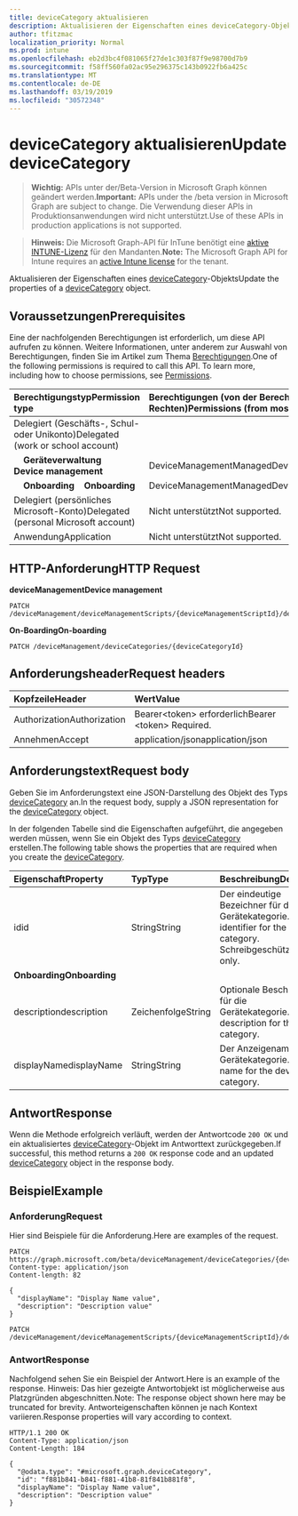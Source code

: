 ```yaml
---
title: deviceCategory aktualisieren
description: Aktualisieren der Eigenschaften eines deviceCategory-Objekts
author: tfitzmac
localization_priority: Normal
ms.prod: intune
ms.openlocfilehash: eb2d3bc4f081065f27de1c303f87f9e98700d7b9
ms.sourcegitcommit: f58ff560fa02ac95e296375c143b0922fb6a425c
ms.translationtype: MT
ms.contentlocale: de-DE
ms.lasthandoff: 03/19/2019
ms.locfileid: "30572348"
---
```

# <a name="update-devicecategory"></a><span data-ttu-id="e3099-103">deviceCategory aktualisieren</span><span class="sxs-lookup"><span data-stu-id="e3099-103">Update deviceCategory</span></span>

> <span data-ttu-id="e3099-104">**Wichtig:** APIs unter der/Beta-Version in Microsoft Graph können geändert werden.</span><span class="sxs-lookup"><span data-stu-id="e3099-104">**Important:** APIs under the /beta version in Microsoft Graph are subject to change.</span></span> <span data-ttu-id="e3099-105">Die Verwendung dieser APIs in Produktionsanwendungen wird nicht unterstützt.</span><span class="sxs-lookup"><span data-stu-id="e3099-105">Use of these APIs in production applications is not supported.</span></span>

> <span data-ttu-id="e3099-106">**Hinweis:** Die Microsoft Graph-API für InTune benötigt eine [aktive INTUNE-Lizenz](https://go.microsoft.com/fwlink/?linkid=839381) für den Mandanten.</span><span class="sxs-lookup"><span data-stu-id="e3099-106">**Note:** The Microsoft Graph API for Intune requires an [active Intune license](https://go.microsoft.com/fwlink/?linkid=839381) for the tenant.</span></span>

<span data-ttu-id="e3099-107">Aktualisieren der Eigenschaften eines [deviceCategory](../resources/intune-shared-devicecategory.md)-Objekts</span><span class="sxs-lookup"><span data-stu-id="e3099-107">Update the properties of a [deviceCategory](../resources/intune-shared-devicecategory.md) object.</span></span>

## <a name="prerequisites"></a><span data-ttu-id="e3099-108">Voraussetzungen</span><span class="sxs-lookup"><span data-stu-id="e3099-108">Prerequisites</span></span>

<span data-ttu-id="e3099-p102">Eine der nachfolgenden Berechtigungen ist erforderlich, um diese API aufrufen zu können. Weitere Informationen, unter anderem zur Auswahl von Berechtigungen, finden Sie im Artikel zum Thema [Berechtigungen](/concepts/permissions-reference.md).</span><span class="sxs-lookup"><span data-stu-id="e3099-p102">One of the following permissions is required to call this API. To learn more, including how to choose permissions, see [Permissions](/concepts/permissions-reference.md).</span></span>

|<span data-ttu-id="e3099-111">Berechtigungstyp</span><span class="sxs-lookup"><span data-stu-id="e3099-111">Permission type</span></span>|<span data-ttu-id="e3099-112">Berechtigungen (von der Berechtigung mit den meisten Rechten zu der mit den wenigsten Rechten)</span><span class="sxs-lookup"><span data-stu-id="e3099-112">Permissions (from most to least privileged)</span></span>|
|:---|:---|
|<span data-ttu-id="e3099-113">Delegiert (Geschäfts-, Schul- oder Unikonto)</span><span class="sxs-lookup"><span data-stu-id="e3099-113">Delegated (work or school account)</span></span>||
| <span data-ttu-id="e3099-114">&nbsp; &nbsp; **Geräteverwaltung**</span><span class="sxs-lookup"><span data-stu-id="e3099-114">&nbsp; &nbsp; **Device management**</span></span> | <span data-ttu-id="e3099-115">DeviceManagementManagedDevices.ReadWrite.All</span><span class="sxs-lookup"><span data-stu-id="e3099-115">DeviceManagementManagedDevices.ReadWrite.All</span></span>|
| <span data-ttu-id="e3099-116">&nbsp; &nbsp; **Onboarding**</span><span class="sxs-lookup"><span data-stu-id="e3099-116">&nbsp; &nbsp; **Onboarding**</span></span> | <span data-ttu-id="e3099-117">DeviceManagementManagedDevices.ReadWrite.All</span><span class="sxs-lookup"><span data-stu-id="e3099-117">DeviceManagementManagedDevices.ReadWrite.All</span></span>|
|<span data-ttu-id="e3099-118">Delegiert (persönliches Microsoft-Konto)</span><span class="sxs-lookup"><span data-stu-id="e3099-118">Delegated (personal Microsoft account)</span></span>|<span data-ttu-id="e3099-119">Nicht unterstützt</span><span class="sxs-lookup"><span data-stu-id="e3099-119">Not supported.</span></span>|
|<span data-ttu-id="e3099-120">Anwendung</span><span class="sxs-lookup"><span data-stu-id="e3099-120">Application</span></span>|<span data-ttu-id="e3099-121">Nicht unterstützt</span><span class="sxs-lookup"><span data-stu-id="e3099-121">Not supported.</span></span>|

## <a name="http-request"></a><span data-ttu-id="e3099-122">HTTP-Anforderung</span><span class="sxs-lookup"><span data-stu-id="e3099-122">HTTP Request</span></span>

<span data-ttu-id="e3099-123">**deviceManagement**</span><span class="sxs-lookup"><span data-stu-id="e3099-123">**Device management**</span></span>

<!-- {
  "blockType": "ignored"
}
-->
``` http
PATCH /deviceManagement/deviceManagementScripts/{deviceManagementScriptId}/deviceRunStates/{deviceManagementScriptDeviceStateId}/managedDevice/deviceCategory
```

<span data-ttu-id="e3099-124">**On-Boarding**</span><span class="sxs-lookup"><span data-stu-id="e3099-124">**On-boarding**</span></span>

<!-- {
  "blockType": "ignored"
}
-->
``` http
PATCH /deviceManagement/deviceCategories/{deviceCategoryId}
```

## <a name="request-headers"></a><span data-ttu-id="e3099-125">Anforderungsheader</span><span class="sxs-lookup"><span data-stu-id="e3099-125">Request headers</span></span>

|<span data-ttu-id="e3099-126">Kopfzeile</span><span class="sxs-lookup"><span data-stu-id="e3099-126">Header</span></span>|<span data-ttu-id="e3099-127">Wert</span><span class="sxs-lookup"><span data-stu-id="e3099-127">Value</span></span>|
|:---|:---|
|<span data-ttu-id="e3099-128">Authorization</span><span class="sxs-lookup"><span data-stu-id="e3099-128">Authorization</span></span>|<span data-ttu-id="e3099-129">Bearer&lt;token&gt; erforderlich</span><span class="sxs-lookup"><span data-stu-id="e3099-129">Bearer &lt;token&gt; Required.</span></span>|
|<span data-ttu-id="e3099-130">Annehmen</span><span class="sxs-lookup"><span data-stu-id="e3099-130">Accept</span></span>|<span data-ttu-id="e3099-131">application/json</span><span class="sxs-lookup"><span data-stu-id="e3099-131">application/json</span></span>|

## <a name="request-body"></a><span data-ttu-id="e3099-132">Anforderungstext</span><span class="sxs-lookup"><span data-stu-id="e3099-132">Request body</span></span>

<span data-ttu-id="e3099-133">Geben Sie im Anforderungstext eine JSON-Darstellung des Objekt des Typs [deviceCategory](../resources/intune-shared-devicecategory.md) an.</span><span class="sxs-lookup"><span data-stu-id="e3099-133">In the request body, supply a JSON representation for the [deviceCategory](../resources/intune-shared-devicecategory.md) object.</span></span>

<span data-ttu-id="e3099-134">In der folgenden Tabelle sind die Eigenschaften aufgeführt, die angegeben werden müssen, wenn Sie ein Objekt des Typs [deviceCategory](../resources/intune-shared-devicecategory.md) erstellen.</span><span class="sxs-lookup"><span data-stu-id="e3099-134">The following table shows the properties that are required when you create the [deviceCategory](../resources/intune-shared-devicecategory.md).</span></span>

|<span data-ttu-id="e3099-135">Eigenschaft</span><span class="sxs-lookup"><span data-stu-id="e3099-135">Property</span></span>|<span data-ttu-id="e3099-136">Typ</span><span class="sxs-lookup"><span data-stu-id="e3099-136">Type</span></span>|<span data-ttu-id="e3099-137">Beschreibung</span><span class="sxs-lookup"><span data-stu-id="e3099-137">Description</span></span>|
|:---|:---|:---|
|<span data-ttu-id="e3099-138">id</span><span class="sxs-lookup"><span data-stu-id="e3099-138">id</span></span>|<span data-ttu-id="e3099-139">String</span><span class="sxs-lookup"><span data-stu-id="e3099-139">String</span></span>|<span data-ttu-id="e3099-140">Der eindeutige Bezeichner für die Gerätekategorie.</span><span class="sxs-lookup"><span data-stu-id="e3099-140">Unique identifier for the device category.</span></span> <span data-ttu-id="e3099-141">Schreibgeschützt.</span><span class="sxs-lookup"><span data-stu-id="e3099-141">Read-only.</span></span>|
|<span data-ttu-id="e3099-142">**Onboarding**</span><span class="sxs-lookup"><span data-stu-id="e3099-142">**Onboarding**</span></span>|
|<span data-ttu-id="e3099-143">description</span><span class="sxs-lookup"><span data-stu-id="e3099-143">description</span></span>|<span data-ttu-id="e3099-144">Zeichenfolge</span><span class="sxs-lookup"><span data-stu-id="e3099-144">String</span></span>|<span data-ttu-id="e3099-145">Optionale Beschreibung für die Gerätekategorie.</span><span class="sxs-lookup"><span data-stu-id="e3099-145">Optional description for the device category.</span></span>|
|<span data-ttu-id="e3099-146">displayName</span><span class="sxs-lookup"><span data-stu-id="e3099-146">displayName</span></span>|<span data-ttu-id="e3099-147">String</span><span class="sxs-lookup"><span data-stu-id="e3099-147">String</span></span>|<span data-ttu-id="e3099-148">Der Anzeigename für die Gerätekategorie.</span><span class="sxs-lookup"><span data-stu-id="e3099-148">Display name for the device category.</span></span>|

## <a name="response"></a><span data-ttu-id="e3099-149">Antwort</span><span class="sxs-lookup"><span data-stu-id="e3099-149">Response</span></span>

<span data-ttu-id="e3099-150">Wenn die Methode erfolgreich verläuft, werden der Antwortcode `200 OK` und ein aktualisiertes [deviceCategory](../resources/intune-shared-devicecategory.md)-Objekt im Antworttext zurückgegeben.</span><span class="sxs-lookup"><span data-stu-id="e3099-150">If successful, this method returns a `200 OK` response code and an updated [deviceCategory](../resources/intune-shared-devicecategory.md) object in the response body.</span></span>

## <a name="example"></a><span data-ttu-id="e3099-151">Beispiel</span><span class="sxs-lookup"><span data-stu-id="e3099-151">Example</span></span>

### <a name="request"></a><span data-ttu-id="e3099-152">Anforderung</span><span class="sxs-lookup"><span data-stu-id="e3099-152">Request</span></span>

<span data-ttu-id="e3099-153">Hier sind Beispiele für die Anforderung.</span><span class="sxs-lookup"><span data-stu-id="e3099-153">Here are examples of the request.</span></span>

``` http
PATCH https://graph.microsoft.com/beta/deviceManagement/deviceCategories/{deviceCategoryId}
Content-type: application/json
Content-length: 82

{
  "displayName": "Display Name value",
  "description": "Description value"
}

PATCH /deviceManagement/deviceManagementScripts/{deviceManagementScriptId}/deviceRunStates/{deviceManagementScriptDeviceStateId}/managedDevice/deviceCategory
```

### <a name="response"></a><span data-ttu-id="e3099-154">Antwort</span><span class="sxs-lookup"><span data-stu-id="e3099-154">Response</span></span>

<span data-ttu-id="e3099-155">Nachfolgend sehen Sie ein Beispiel der Antwort.</span><span class="sxs-lookup"><span data-stu-id="e3099-155">Here is an example of the response.</span></span> <span data-ttu-id="e3099-156">Hinweis: Das hier gezeigte Antwortobjekt ist möglicherweise aus Platzgründen abgeschnitten.</span><span class="sxs-lookup"><span data-stu-id="e3099-156">Note: The response object shown here may be truncated for brevity.</span></span> <span data-ttu-id="e3099-157">Antworteigenschaften können je nach Kontext variieren.</span><span class="sxs-lookup"><span data-stu-id="e3099-157">Response properties will vary according to context.</span></span>

``` http
HTTP/1.1 200 OK
Content-Type: application/json
Content-Length: 184

{
  "@odata.type": "#microsoft.graph.deviceCategory",
  "id": "f881b841-b841-f881-41b8-81f841b881f8",
  "displayName": "Display Name value",
  "description": "Description value"
}
```



